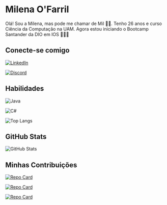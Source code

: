 # Milena O'Farril
Olá! Sou a Milena, mas pode me chamar de Mil 🤙🏽. Tenho 26 anos e curso Ciência da Computação na UAM. Agora estou iniciando o Bootcamp Santander da DIO em IOS 👩🏽‍💻

## Conecte-se comigo
[![LinkedIn](https://img.shields.io/badge/LinkedIn-000?style=for-the-badge&logo=linkedin&logoColor=0E76A8)](https://www.linkedin.com/in/milenaofarril/)

[![Discord](https://img.shields.io/badge/Discord-000?style=for-the-badge&logo=discord)](https://www.discord.com/in/SEUUSERNAME/)

## Habilidades

![Java](https://img.shields.io/badge/Java-000?style=for-the-badge&logo=java)

![C#](https://img.shields.io/badge/C%23-000?style=for-the-badge&logo=c-sharp&logoColor=823085)

![Top Langs](https://github-readme-stats-git-masterrstaa-rickstaa.vercel.app/api/top-langs/?username=milenaofarril&layout=compact&bg_color=000&border_color=30A3DC&title_color=E94D5F&text_color=FFF)

## GitHub Stats

![GitHub Stats](https://github-readme-stats.vercel.app/api?username=milenaofarril&theme=transparent&bg_color=000&border_color=30A3DC&show_icons=true&icon_color=30A3DC&title_color=E94D5F&text_color=FFF&hide_title=true&hide=stars)

## Minhas Contribuições

[![Repo Card](https://github-readme-stats.vercel.app/api/pin/?username=milenaofarril&repo=Projetos_A3&bg_color=000&border_color=30A3DC&show_icons=true&icon_color=30A3DC&title_color=E94D5F&text_color=FFF)](https://github.com/milenaofarril/Projetos_A3)

[![Repo Card](https://github-readme-stats.vercel.app/api/pin/?username=milenaofarril&repo=Calculadora&bg_color=000&border_color=30A3DC&show_icons=true&icon_color=30A3DC&title_color=E94D5F&text_color=FFF)](https://github.com/milenaofarril/Calculadora)

[![Repo Card](https://github-readme-stats.vercel.app/api/pin/?username=Paulobittencourts&repo=Biblioteca&bg_color=000&border_color=30A3DC&show_icons=true&icon_color=30A3DC&title_color=E94D5F&text_color=FFF)](https://github.com/Paulobittencourts/biblioteca)